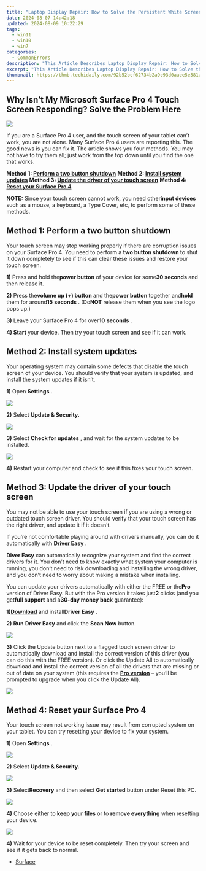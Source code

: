 ```yaml
---
title: "Laptop Display Repair: How to Solve the Persistent White Screen Problem"
date: 2024-08-07 14:42:18
updated: 2024-08-09 10:22:29
tags:
  - win11
  - win10
  - win7
categories:
  - CommonErrors
description: "This Article Describes Laptop Display Repair: How to Solve the Persistent White Screen Problem"
excerpt: "This Article Describes Laptop Display Repair: How to Solve the Persistent White Screen Problem"
thumbnail: https://thmb.techidaily.com/92b52bcf62734b2a9c93d0aaee5e581aafbb53c0651a85c9e09e34c344274922.jpg
---
```


## Why Isn’t My Microsoft Surface Pro 4 Touch Screen Responding? Solve the Problem Here

![](https://images.drivereasy.com/wp-content/uploads/2017/10/img_59dad4f7002d7.jpg)

 If you are a Surface Pro 4 user, and the touch screen of your tablet can’t work, you are not alone. Many Surface Pro 4 users are reporting this. The good news is you can fix it. The article shows you four methods. You may not have to try them all; just work from the top down until you find the one that works.

 **Method 1: [Perform a two button shutdown](https://tools.techidaily.com/drivereasy/download/)**
 **Method 2: [Install system updates](https://tools.techidaily.com/drivereasy/download/)**
 **Method 3: [Update the driver of your touch screen](https://tools.techidaily.com/drivereasy/download/)**
 **Method 4: [Reset your Surface Pro 4](https://tools.techidaily.com/drivereasy/download/)**

**NOTE:** Since your touch screen cannot work, you need other**input devices** such as a mouse, a keyboard, a Type Cover, etc, to perform some of these methods.  
  
## Method 1: Perform a two button shutdown

 Your touch screen may stop working properly if there are corruption issues on your Surface Pro 4\. You need to perform a **two button shutdown**  to shut it down completely to see if this can clear these issues and restore your touch screen.

**1)** Press and hold the**power button** of your device for some**30 seconds** and then release it.

**2)**  Press the**volume up (+) button** and the**power button** together and**hold** them for around**15** **seconds** . (Do**NOT** release them when you see the logo pops up.)

**3)**  Leave your Surface Pro 4 for over**10** **seconds** .

**4) Start** your device. Then try your touch screen and see if it can work.  
  
## Method 2: Install system updates

 Your operating system may contain some defects that disable the touch screen of your device. You should verify that your system is updated, and install the system updates if it isn’t.

**1)** Open **Settings** .

![](https://images.drivereasy.com/wp-content/uploads/2017/07/img_595b61efb81b9.png)

**2)**  Select **Update & Security.**

![](https://images.drivereasy.com/wp-content/uploads/2017/07/img_595b623499e38.png)

**3)**  Select **Check for updates** , and wait for the system updates to be installed.

![](https://images.drivereasy.com/wp-content/uploads/2017/07/img_595b63705ebce.png)

**4)**  Restart your computer and check to see if this fixes your touch screen.  
  
## Method 3: Update the driver of your touch screen

 You may not be able to use your touch screen if you are using a wrong or outdated touch screen driver. You should verify that your touch screen has the right driver, and update it if it doesn’t.

 If you’re not comfortable playing around with drivers manually, you can do it automatically with [**Driver Easy**](https://tools.techidaily.com/drivereasy/download/) .

**Diver Easy** can automatically recognize your system and find the correct drivers for it. You don’t need to know exactly what system your computer is running, you don’t need to risk downloading and installing the wrong driver, and you don’t need to worry about making a mistake when installing.

 You can update your drivers automatically with either the FREE or the**Pro** version of Driver Easy. But with the Pro version it takes just**2** clicks (and you get**full support** and a**30-day money back** guarantee):

 **1)[Download](https://tools.techidaily.com/drivereasy/download/)**  and install**Driver Easy** .

**2)** **Run** **Driver Easy** and click the **Scan Now** button.

![](https://images.drivereasy.com/wp-content/uploads/2017/07/img_595c49fc02c88.png)

**3)**  Click the Update button next to a flagged touch screen driver to automatically download and install the correct version of this driver (you can do this with the FREE version). Or click the Update All to automatically download and install the correct version of all the drivers that are missing or out of date on your system (this requires the [**Pro version**](https://tools.techidaily.com/drivereasy/download/)  – you’ll be prompted to upgrade when you click the Update All).

![](https://images.drivereasy.com/wp-content/uploads/2017/09/img_59afac9d2c5c8.jpg)
  
## Method 4: Reset your Surface Pro 4

 Your touch screen not working issue may result from corrupted system on your tablet. You can try resetting your device to fix your system.

**1)** Open **Settings** .

![](https://images.drivereasy.com/wp-content/uploads/2017/07/img_595b61efb81b9.png)

**2)**  Select **Update & Security.**

![](https://images.drivereasy.com/wp-content/uploads/2017/07/img_595b623499e38.png)

**3)**  Select**Recovery** and then select **Get started** button under Reset this PC.

![](https://images.drivereasy.com/wp-content/uploads/2017/07/img_595c54ad3185f.png)

**4)** Choose either to **keep your files** or to **remove everything** when resetting your device.

![](https://images.drivereasy.com/wp-content/uploads/2017/07/img_595c551f22061.png)

**4)**  Wait for your device to be reset completely. Then try your screen and see if it gets back to normal.

* [Surface](https://tools.techidaily.com/drivereasy/download/)

<ins class="adsbygoogle"
     style="display:block"
     data-ad-format="autorelaxed"
     data-ad-client="ca-pub-7571918770474297"
     data-ad-slot="1223367746"></ins>



<ins class="adsbygoogle"
     style="display:block"
     data-ad-client="ca-pub-7571918770474297"
     data-ad-slot="8358498916"
     data-ad-format="auto"
     data-full-width-responsive="true"></ins>
